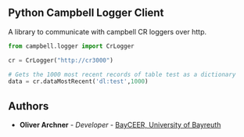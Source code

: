 ## Python Campbell Logger Client

A library to communicate with campbell CR loggers over http.

```python
from campbell.logger import CrLogger

cr = CrLogger("http://cr3000")

# Gets the 1000 most recent records of table test as a dictionary 
data = cr.dataMostRecent('dl:test',1000)


```


## Authors 
* **Oliver Archner** - *Developer* - [BayCEER, University of Bayreuth](https://www.bayceer.uni-bayreuth.de)

